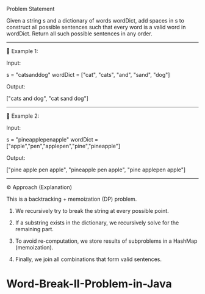Problem Statement

Given a string s and a dictionary of words wordDict, add spaces in s to construct all possible sentences such that every word is a valid word in wordDict.
Return all such possible sentences in any order.


---

🔹 Example 1:

Input:

s = "catsanddog"
wordDict = ["cat", "cats", "and", "sand", "dog"]

Output:

["cats and dog", "cat sand dog"]


---

🔹 Example 2:

Input:

s = "pineapplepenapple"
wordDict = ["apple","pen","applepen","pine","pineapple"]

Output:

["pine apple pen apple",
 "pineapple pen apple",
 "pine applepen apple"]


---

⚙️ Approach (Explanation)

This is a backtracking + memoization (DP) problem.

1. We recursively try to break the string at every possible point.


2. If a substring exists in the dictionary, we recursively solve for the remaining part.


3. To avoid re-computation, we store results of subproblems in a HashMap (memoization).


4. Finally, we join all combinations that form valid sentences.
# Word-Break-II-Problem-in-Java
